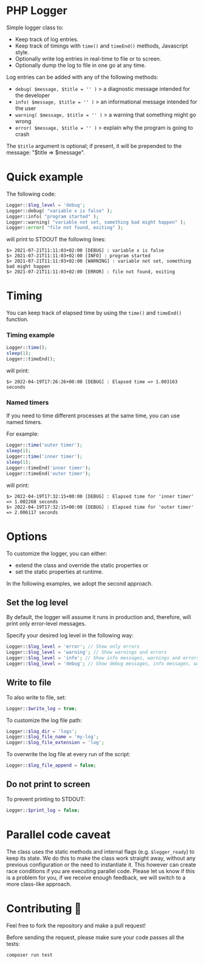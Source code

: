 # PHP Logger

Simple logger class to:

* Keep track of log entries.
* Keep track of timings with `time()` and `timeEnd()` methods, Javascript style.
* Optionally write log entries in real-time to file or to screen.
* Optionally dump the log to file in one go at any time.

Log entries can be added with any of the following methods:

* `debug( $message, $title = '' )` > a diagnostic message intended for the developer
* `info( $message, $title = '' )`  > an informational message intended for the user
* `warning( $message, $title = '' )` > a warning that something might go wrong
* `error( $message, $title = '' )` > explain why the program is going to crash

The `$title` argument is optional; if present, it will be prepended to the message: "$title => $message".

# Quick example

The following code:

```php
Logger::$log_level = 'debug';
Logger::debug( "variable x is false" );
Logger::info( "program started" );
Logger::warning( "variable not set, something bad might happen" );
Logger::error( "file not found, exiting" );
```

will print to STDOUT the following lines:

```
$> 2021-07-21T11:11:03+02:00 [DEBUG] : variable x is false
$> 2021-07-21T11:11:03+02:00 [INFO] : program started
$> 2021-07-21T11:11:03+02:00 [WARNING] : variable not set, something bad might happen
$> 2021-07-21T11:11:03+02:00 [ERROR] : file not found, exiting
```

# Timing

You can keep track of elapsed time by using the `time()` and `timeEnd()` function.

### Timing example

```php
Logger::time();
sleep(1);
Logger::timeEnd();
```

will print:

```
$> 2022-04-19T17:26:26+00:00 [DEBUG] : Elapsed time => 1.003163 seconds
```

### Named timers

If you need to time different processes at the same time, you can use named timers.

For example:

```php
Logger::time('outer timer');
sleep(1);
Logger::time('inner timer');
sleep(1);
Logger::timeEnd('inner timer');
Logger::timeEnd('outer timer');
```

will print:

```
$> 2022-04-19T17:32:15+00:00 [DEBUG] : Elapsed time for 'inner timer' => 1.002268 seconds
$> 2022-04-19T17:32:15+00:00 [DEBUG] : Elapsed time for 'outer timer' => 2.006117 seconds
```


# Options

To customize the logger, you can either:

- extend the class and override the static properties or
- set the static properties at runtime.

In the following examples, we adopt the second approach.

## Set the log level

By default, the logger will assume it runs in production and, therefore, will print only error-level messages.

Specify your desired log level in the following way:

```php
Logger::$log_level = 'error'; // Show only errors
Logger::$log_level = 'warning'; // Show warnings and errors
Logger::$log_level = 'info'; // Show info messages, warnings and errors
Logger::$log_level = 'debug'; // Show debug messages, info messages, warnings and errors
```

## Write to file

To also write to file, set:

```php
Logger::$write_log = true;
```

To customize the log file path:

```php
Logger::$log_dir = 'logs';
Logger::$log_file_name = 'my-log';
Logger::$log_file_extension = 'log';
```

To overwrite the log file at every run of the script:

```php
Logger::$log_file_append = false;
```

## Do not print to screen

To prevent printing to STDOUT:

```php
Logger::$print_log = false;
```

# Parallel code caveat

The class uses the static methods and internal flags (e.g. `$logger_ready`) to keep its state. We do this to make the class work straight away, without any previous configuration or the need to instantiate it. This however can create race conditions if you are executing parallel code. Please let us know if this is a problem for you, if we receive enough feedback, we will switch to a more class-like approach.

# Contributing 🙂

Feel free to fork the repository and make a pull request!

Before sending the request, please make sure your code passes all the tests:

```
composer run test
```
